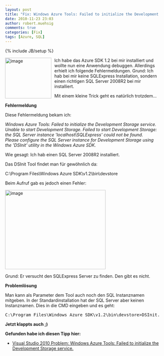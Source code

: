 ```yaml
---
layout: post
title: "Fix: Windows Azure Tools: Failed to initialize the Development Storage service."
date: 2010-11-23 23:03
author: robert.muehsig
comments: true
categories: [Fix]
tags: [Azure, SQL]
---
```

{% include JB/setup %}
<p><a href="{{BASE_PATH}}/assets/wp-images/image1109.png"><img style="border-bottom: 0px; border-left: 0px; margin: 0px 10px 0px 0px; display: inline; border-top: 0px; border-right: 0px" title="image" border="0" alt="image" align="left" src="{{BASE_PATH}}/assets/wp-images/image_thumb291.png" width="151" height="133" /></a> </p>  <p>Ich habe das Azure SDK 1.2 bei mir installiert und wollte nun eine Anwendung debuggen. Allerdings erhielt ich folgende Fehlermeldungen. Grund: Ich hab bei mir keine SQLExpress Installation, sondern einen richtigen SQL Server 2008R2 bei mir installiert.</p>  <p>Mit einem kleine Trick geht es natürlich trotzdem...</p> <!--more-->  <p><strong>Fehlermeldung</strong></p>  <p>Diese Fehlermeldung bekam ich:</p>  <p><em>Windows Azure Tools: Failed to initialize the Development Storage service. Unable to start Development Storage. Failed to start Development Storage: the SQL Server instance 'localhost\SQLExpress' could not be found.&#160;&#160; Please configure the SQL Server instance for Development Storage using the 'DSInit' utility in the Windows Azure SDK.</em></p>  <p>Wie gesagt: Ich hab einen SQL Server 2008R2 installiert.</p>  <p>Das DSInit Tool findet man für gewöhnlich da:</p>  <p>C:\Program Files\Windows Azure SDK\v1.2\bin\devstore</p>  <p>Beim Aufruf gab es jedoch einen Fehler:</p>  <p><a href="{{BASE_PATH}}/assets/wp-images/image1110.png"><img style="border-bottom: 0px; border-left: 0px; display: inline; border-top: 0px; border-right: 0px" title="image" border="0" alt="image" src="{{BASE_PATH}}/assets/wp-images/image_thumb292.png" width="328" height="259" /></a> </p>  <p>Grund: Er versucht den SQLExpress Server zu finden. Den gibt es nicht. </p>  <p><strong>Problemlösung</strong></p>  <p>Man kann als Parameter dem Tool auch noch den SQL Instanznamen mitgeben. In der Standardinstallation hat der SQL Server aber keinen Instanznamen. Dies in die CMD eingeben und es geht: </p>  <div style="padding-bottom: 0px; margin: 0px; padding-left: 0px; padding-right: 0px; display: inline; float: none; padding-top: 0px" id="scid:812469c5-0cb0-4c63-8c15-c81123a09de7:30b90f48-b607-47ca-9cb5-06ed2ec567b1" class="wlWriterEditableSmartContent"><pre name="code" class="c#">C:\Program Files\Windows Azure SDK\v1.2\bin\devstore&gt;DSInit.exe /sqlinstance:</pre></div>

<p><strong>Jetzt klappts auch ;)</strong></p>

<p><strong>Gefunden habe ich diesen Tipp hier:</strong></p>

<ul>
  <li><a href="http://suntsu.ch/serendipity/index.php?/archives/190-Visual-Studio-2010-Problem-Windows-Azure-Tools-Failed-to-initialize-the-Development-Storage-service..html">Visual Studio 2010 Problem: Windows Azure Tools: Failed to initialize the Development Storage service.</a></li>
</ul>
